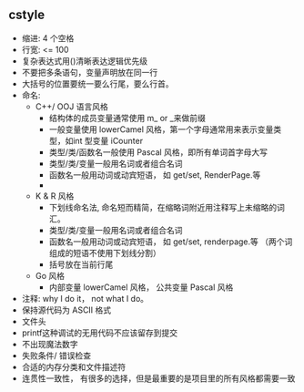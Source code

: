 ## cstyle
- 缩进: 4 个空格
- 行宽: <= 100
- 复杂表达式用()清晰表达逻辑优先级
- 不要把多条语句，变量声明放在同一行
- 大括号的位置要统一要么行尾，要么行首。
- 命名: 
    -  C++/ OOJ 语言风格 
        - 结构体的成员变量通常使用 m_ or _来做前缀
        - 一般变量使用 lowerCamel 风格，第一个字母通常用来表示变量类型，如int 型变量 iCounter
        - 类型/类/函数名一般使用 Pascal 风格，即所有单词首字母大写
        - 类型/类/变量一般用名词或者组合名词
        - 函数名一般用动词或动宾短语， 如 get/set, RenderPage.等 
        - 
    - K & R 风格
        -  下划线命名法, 命名短而精简，在缩略词附近用注释写上未缩略的词汇。
        -  类型/类/变量一般用名词或者组合名词
        -  函数名一般用动词或动宾短语， 如 get/set, renderpage.等 （两个词组成的短语不使用下划线分割） 
        -  括号放在当前行尾
    - Go 风格
        -  内部变量 lowerCamel 风格， 公共变量 Pascal 风格
- 注释: why I do it， not what I do。
- 保持源代码为 ASCII 格式
- 文件头
- printf这种调试的无用代码不应该留存到提交
- 不出现魔法数字
- 失败条件/ 错误检查
- 合适的内存分类和文件描述符
- 连贯性一致性， 有很多的选择，但是最重要的是项目里的所有风格都需要一致
